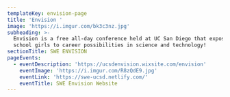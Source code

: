 ```yaml
---
templateKey: envision-page
title: 'Envision '
image: 'https://i.imgur.com/bk3c3nz.jpg'
subheading: >-
  Envision is a free all-day conference held at UC San Diego that exposes high
  school girls to career possibilities in science and technology!
sectionTitle: SWE ENVISION
pageEvents:
  - eventDescription: 'https://ucsdenvision.wixsite.com/envision'
    eventImage: 'https://i.imgur.com/R8zQdE9.jpg'
    eventLink: 'https://swe-ucsd.netlify.com/'
    eventTitle: SWE Envision Website
---
```



